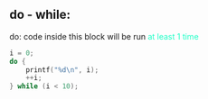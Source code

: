 ## do - while:
do: code inside this block will be run <span style="color:#1fffc7">at least 1 time</span>
```cpp
i = 0;
do {
	printf("%d\n", i);
	++i;
} while (i < 10);
```
